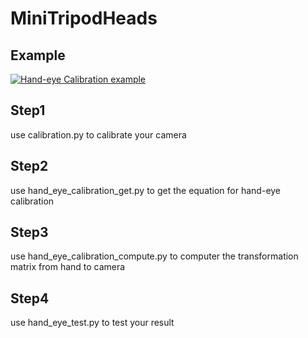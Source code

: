 # MiniTripodHeads
## Example
[![Hand-eye Calibration example](http://img.youtube.com/vi/wswGFVnJO4w/0.jpg)](http://www.youtube.com/watch?v=wswGFVnJO4w)
## Step1
use calibration.py to calibrate your camera
## Step2
use hand_eye_calibration_get.py to get the equation for hand-eye calibration
## Step3
use hand_eye_calibration_compute.py to computer the transformation matrix from hand to camera
## Step4
use hand_eye_test.py to test your result
